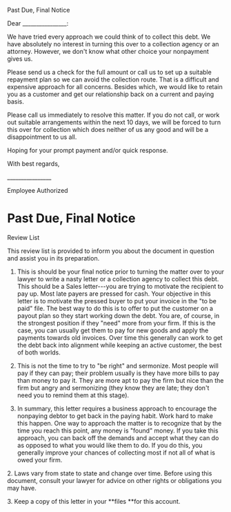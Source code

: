 Past Due, Final Notice

Dear \_\_\_\_\_\_\_\_\_\_\_\_\_\_\_\_:

We have tried every approach we could think of to collect this debt. We
have absolutely no interest in turning this over to a collection agency
or an attorney. However, we don't know what other choice your nonpayment
gives us.

Please send us a check for the full amount or call us to set up a
suitable repayment plan so we can avoid the collection route. That is a
difficult and expensive approach for all concerns. Besides which, we
would like to retain you as a customer and get our relationship back on
a current and paying basis.

Please call us immediately to resolve this matter. If you do not call,
or work out suitable arrangements within the next 10 days, we will be
forced to turn this over for collection which does neither of us any
good and will be a disappointment to us all.

Hoping for your prompt payment and/or quick response.

With best regards,

\_\_\_\_\_\_\_\_\_\_\_\_\_\_\_\_

Employee Authorized

# Past Due, Final Notice

Review List

This review list is provided to inform you about the document in
question and assist you in its preparation.

1.  This is should be your final notice prior to turning the matter over
    to your lawyer to write a nasty letter or a collection agency to
    collect this debt. This should be a Sales letter---you are trying to
    motivate the recipient to pay up. Most late payers are pressed for
    cash. Your objective in this letter is to motivate the pressed buyer
    to put your invoice in the "to be paid" file. The best way to do
    this is to offer to put the customer on a payout plan so they start
    working down the debt. You are, of course, in the strongest position
    if they "need" more from your firm. If this is the case, you can
    usually get them to pay for new goods and apply the payments towards
    old invoices. Over time this generally can work to get the debt back
    into alignment while keeping an active customer, the best of both
    worlds.

2.  This is not the time to try to "be right" and sermonize. Most people
    will pay if they can pay; their problem usually is they have more
    bills to pay than money to pay it. They are more apt to pay the firm
    but nice than the firm but angry and sermonizing (they know they are
    late; they don't need you to remind them at this stage).

3.  In summary, this letter requires a business approach to encourage
    the nonpaying debtor to get back in the paying habit. Work hard to
    make this happen. One way to approach the matter is to recognize
    that by the time you reach this point, any money is "found" money.
    If you take this approach, you can back off the demands and accept
    what they can do as opposed to what you would like them to do. If
    you do this, you generally improve your chances of collecting most
    if not all of what is owed your firm.

2\. Laws vary from state to state and change over time. Before using
this document, consult your lawyer for advice on other rights or
obligations you may have.

3\. Keep a copy of this letter in your **files **for this account.
